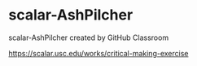 # scalar-AshPilcher
scalar-AshPilcher created by GitHub Classroom

https://scalar.usc.edu/works/critical-making-exercise
